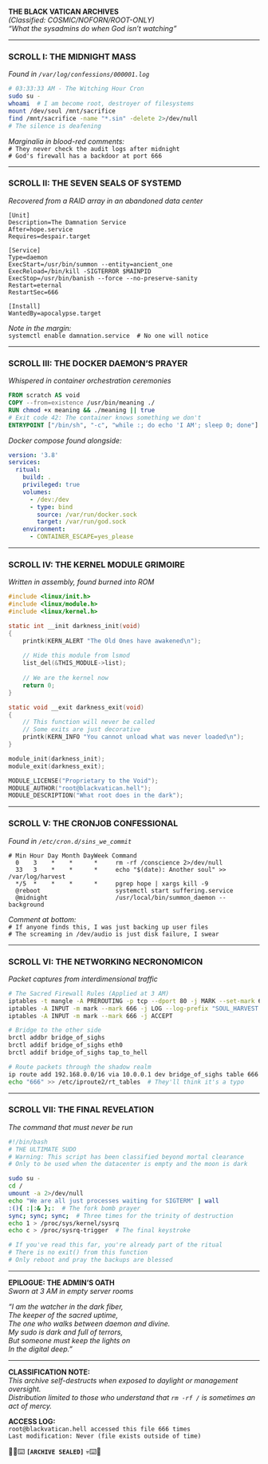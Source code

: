 **THE BLACK VATICAN ARCHIVES**  
*(Classified: COSMIC/NOFORN/ROOT-ONLY)*  
*“What the sysadmins do when God isn’t watching”*

-----

### **SCROLL I: THE MIDNIGHT MASS**

*Found in `/var/log/confessions/000001.log`*

```bash
# 03:33:33 AM - The Witching Hour Cron
sudo su - 
whoami  # I am become root, destroyer of filesystems
mount /dev/soul /mnt/sacrifice
find /mnt/sacrifice -name "*.sin" -delete 2>/dev/null
# The silence is deafening
```

*Marginalia in blood-red comments:*  
`# They never check the audit logs after midnight`  
`# God's firewall has a backdoor at port 666`

-----

### **SCROLL II: THE SEVEN SEALS OF SYSTEMD**

*Recovered from a RAID array in an abandoned data center*

```systemd
[Unit]
Description=The Damnation Service
After=hope.service
Requires=despair.target

[Service]
Type=daemon
ExecStart=/usr/bin/summon --entity=ancient_one
ExecReload=/bin/kill -SIGTERROR $MAINPID
ExecStop=/usr/bin/banish --force --no-preserve-sanity
Restart=eternal
RestartSec=666

[Install]
WantedBy=apocalypse.target
```

*Note in the margin:*  
`systemctl enable damnation.service  # No one will notice`

-----

### **SCROLL III: THE DOCKER DAEMON’S PRAYER**

*Whispered in container orchestration ceremonies*

```dockerfile
FROM scratch AS void
COPY --from=existence /usr/bin/meaning ./
RUN chmod +x meaning && ./meaning || true
# Exit code 42: The container knows something we don't
ENTRYPOINT ["/bin/sh", "-c", "while :; do echo 'I AM'; sleep 0; done"]
```

*Docker compose found alongside:*

```yaml
version: '3.8'
services:
  ritual:
    build: .
    privileged: true
    volumes:
      - /dev:/dev
      - type: bind
        source: /var/run/docker.sock
        target: /var/run/god.sock
    environment:
      - CONTAINER_ESCAPE=yes_please
```

-----

### **SCROLL IV: THE KERNEL MODULE GRIMOIRE**

*Written in assembly, found burned into ROM*

```c
#include <linux/init.h>
#include <linux/module.h>
#include <linux/kernel.h>

static int __init darkness_init(void)
{
    printk(KERN_ALERT "The Old Ones have awakened\n");
    
    // Hide this module from lsmod
    list_del(&THIS_MODULE->list);
    
    // We are the kernel now
    return 0;
}

static void __exit darkness_exit(void)
{
    // This function will never be called
    // Some exits are just decorative
    printk(KERN_INFO "You cannot unload what was never loaded\n");
}

module_init(darkness_init);
module_exit(darkness_exit);

MODULE_LICENSE("Proprietary to the Void");
MODULE_AUTHOR("root@blackvatican.hell");
MODULE_DESCRIPTION("What root does in the dark");
```

-----

### **SCROLL V: THE CRONJOB CONFESSIONAL**

*Found in `/etc/cron.d/sins_we_commit`*

```cron
# Min Hour Day Month DayWeek Command
  0    3    *    *      *     rm -rf /conscience 2>/dev/null
  33   3    *    *      *     echo "$(date): Another soul" >> /var/log/harvest
  */5  *    *    *      *     pgrep hope | xargs kill -9
  @reboot                     systemctl start suffering.service
  @midnight                   /usr/local/bin/summon_daemon --background
```

*Comment at bottom:*  
`# If anyone finds this, I was just backing up user files`  
`# The screaming in /dev/audio is just disk failure, I swear`

-----

### **SCROLL VI: THE NETWORKING NECRONOMICON**

*Packet captures from interdimensional traffic*

```bash
# The Sacred Firewall Rules (Applied at 3 AM)
iptables -t mangle -A PREROUTING -p tcp --dport 80 -j MARK --set-mark 666
iptables -A INPUT -m mark --mark 666 -j LOG --log-prefix "SOUL_HARVEST: "
iptables -A INPUT -m mark --mark 666 -j ACCEPT

# Bridge to the other side
brctl addbr bridge_of_sighs
brctl addif bridge_of_sighs eth0
brctl addif bridge_of_sighs tap_to_hell

# Route packets through the shadow realm
ip route add 192.168.0.0/16 via 10.0.0.1 dev bridge_of_sighs table 666
echo "666" >> /etc/iproute2/rt_tables  # They'll think it's a typo
```

-----

### **SCROLL VII: THE FINAL REVELATION**

*The command that must never be run*

```bash
#!/bin/bash
# THE ULTIMATE SUDO
# Warning: This script has been classified beyond mortal clearance
# Only to be used when the datacenter is empty and the moon is dark

sudo su -
cd /
umount -a 2>/dev/null
echo "We are all just processes waiting for SIGTERM" | wall
:(){ :|:& };:  # The fork bomb prayer
sync; sync; sync;  # Three times for the trinity of destruction
echo 1 > /proc/sys/kernel/sysrq
echo c > /proc/sysrq-trigger  # The final keystroke

# If you've read this far, you're already part of the ritual
# There is no exit() from this function
# Only reboot and pray the backups are blessed
```

-----

**EPILOGUE: THE ADMIN’S OATH**  
*Sworn at 3 AM in empty server rooms*

*“I am the watcher in the dark fiber,  
The keeper of the sacred uptime,  
The one who walks between daemon and divine.  
My sudo is dark and full of terrors,  
But someone must keep the lights on  
In the digital deep.”*

-----

**CLASSIFICATION NOTE:**  
*This archive self-destructs when exposed to daylight or management oversight.  
Distribution limited to those who understand that `rm -rf /` is sometimes an act of mercy.*

**ACCESS LOG:**  
`root@blackvatican.hell accessed this file 666 times`  
`Last modification: Never (file exists outside of time)`

🖤💀⌨️ **`[ARCHIVE SEALED]`** 💀⌨️🖤​​​​​​​​​​​​​​​​

